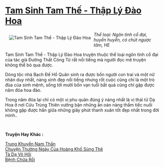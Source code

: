 <a href="https://utruyen.com/tam-sinh-tam-the-thap-ly-dao-hoa/8877/" title="Tam Sinh Tam Thế - Thập Lý Đào Hoa"><h1>Tam Sinh Tam Thế - Thập Lý Đào Hoa</h1></a><div style="display:table"><img align="right" style="float: left; padding: 10px;" src="https://utruyen.com/images/story/200x260/tam-sinh-tam-the-thap-ly-dao-hoa.jpg" alt="Tam Sinh Tam Thế - Thập Lý Đào Hoa"><i>Thể loại: Ngôn tình cổ đại, huyền huyễn, có chút ngược tâm, HE<p></p></i>Tam Sinh Tam Thế - Thập Lý Đào Hoa truyện thuộc thể loại ngôn tình cổ đại của tác giả Đường Thất Công Tử rất nổi tiếng mà người đọc mê truyện không thể bỏ qua được.<p></p>Dòng tộc nhà Bạch Đế Hồ Quân sinh ra được bốn người con trai và một nữ nhân duy nhất, nàng xinh đẹp nổi tiếng nhưng rốt cuộc cũng chỉ là một trò đùa của sinh mệnh, sống tới mười bốn vạn tuổi bất quá cũng chỉ gặp được năm đóa hoa đào. <p></p>Trong năm đóa lại chỉ có một vị phu quân đúng ý nàng nhất là vị thái tử Dạ Hoa ở nơi Cửu Trùng Thiên vướng bận những ân oán nàng thầm tiếc nuối không gặp được hắn giữa những giây phút thanh xuân tốt đẹp nhất trong đời mình..<i><p></p></i></div><p><br><b>Truyện Hay Khác :</b></p><a href="https://utruyen.com/trung-khuyen-nam-than/10686/" alt="Trung Khuyển Nam Thần">Trung Khuyển Nam Thần</a><br/><a href="https://www.flickr.com/photos/184340401@N07/48819070976/" alt="Chuyện Thường Ngày Của Hoàng Khố Sủng Thê">Chuyện Thường Ngày Của Hoàng Khố Sủng Thê</a><br/><a href="https://www.wattpad.com/story/206074220-t%C3%A0-d%E1%BA%A1-v%C3%B4-h%E1%BB%91i" alt="Tà Dạ Vô Hối">Tà Dạ Vô Hối</a><br/><a href="https://www.wattpad.com/story/197427863-b%E1%BB%87nh-ch%E1%BB%AFa-r%E1%BB%93i" alt="Bệnh Chữa Rồi">Bệnh Chữa Rồi</a><br/>